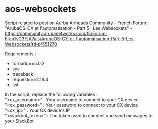 # aos-websockets

Script related to post on Aurba Airheads Community - French Forum :<br>
"ArubaOS-CX et l'automatisation - Part 5 : Les Websockets" - https://community.arubanetworks.com/t5/Forum-Fran%C3%A7ais/ArubaOS-CX-et-l-automatisation-Part-5-Les-Websockets/td-p/551270

Requirements :<br>

- tornado==5.0.2<br>
- sys<br>
- traceback<br>
- requests==2.18.4<br>
- ssl<br>

In the script, replace the following variables :<br>
"<cx_username>" : Your username to connect to your CX device<br>
"<cx_password>" : Your password to connect to your CX device<br>
"<cx_ip>" : Your CX device's IP<br>
"<slackbot_token>" : The token used to connect and send messages to your SlackBot<br>
